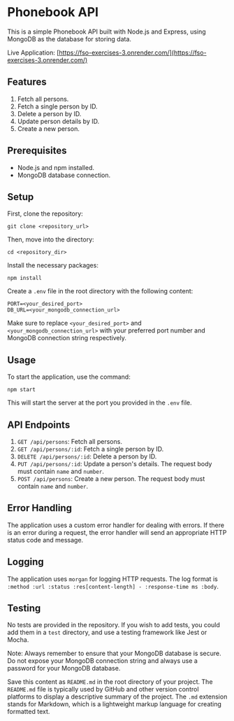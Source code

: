 # Phonebook API

This is a simple Phonebook API built with Node.js and Express, using MongoDB as the database for storing data.

Live Application: [https://fso-exercises-3.onrender.com/](https://fso-exercises-3.onrender.com/)

## Features

1. Fetch all persons.
2. Fetch a single person by ID.
3. Delete a person by ID.
4. Update person details by ID.
5. Create a new person.

## Prerequisites

- Node.js and npm installed.
- MongoDB database connection.

## Setup

First, clone the repository:

```
git clone <repository_url>
```

Then, move into the directory:

```
cd <repository_dir>
```

Install the necessary packages:

```
npm install
```

Create a `.env` file in the root directory with the following content:

```
PORT=<your_desired_port>
DB_URL=<your_mongodb_connection_url>
```

Make sure to replace `<your_desired_port>` and `<your_mongodb_connection_url>` with your preferred port number and MongoDB connection string respectively.

## Usage

To start the application, use the command:

```
npm start
```

This will start the server at the port you provided in the `.env` file.

## API Endpoints

1. `GET /api/persons`: Fetch all persons.
2. `GET /api/persons/:id`: Fetch a single person by ID.
3. `DELETE /api/persons/:id`: Delete a person by ID.
4. `PUT /api/persons/:id`: Update a person's details. The request body must contain `name` and `number`.
5. `POST /api/persons`: Create a new person. The request body must contain `name` and `number`.

## Error Handling

The application uses a custom error handler for dealing with errors. If there is an error during a request, the error handler will send an appropriate HTTP status code and message.

## Logging

The application uses `morgan` for logging HTTP requests. The log format is `:method :url :status :res[content-length] - :response-time ms :body`.

## Testing

No tests are provided in the repository. If you wish to add tests, you could add them in a `test` directory, and use a testing framework like Jest or Mocha.

Note: Always remember to ensure that your MongoDB database is secure. Do not expose your MongoDB connection string and always use a password for your MongoDB database.

Save this content as `README.md` in the root directory of your project. The `README.md` file is typically used by GitHub and other version control platforms to display a descriptive summary of the project. The `.md` extension stands for Markdown, which is a lightweight markup language for creating formatted text.
